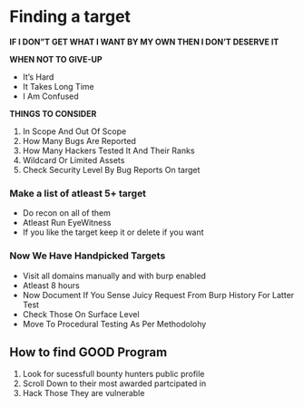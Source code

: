 # Finding a target

**IF I DON”T GET WHAT I WANT BY MY OWN THEN I DON’T DESERVE IT**

**WHEN NOT TO GIVE-UP**

- It’s Hard
- It Takes Long Time
- I Am Confused

**THINGS TO CONSIDER**

1. In Scope And Out Of Scope
2. How Many Bugs Are Reported
3. How Many Hackers Tested It And Their Ranks
4. Wildcard Or Limited Assets
5. Check Security Level By Bug Reports On target

### Make a list of atleast 5+ target

- Do recon on all of them
- Atleast Run EyeWitness
- If you like the target keep it or delete if you  want

### Now We Have Handpicked Targets

- Visit all domains manually and with burp enabled
- Atleast 8 hours
- Now Document If You Sense Juicy Request From Burp History For Latter Test
- Check Those On Surface Level
- Move To Procedural Testing As Per Methodolohy

## How to find GOOD Program
1. Look for sucessfull bounty hunters public profile
2. Scroll Down to their most awarded partcipated in
3. Hack Those They are vulnerable
